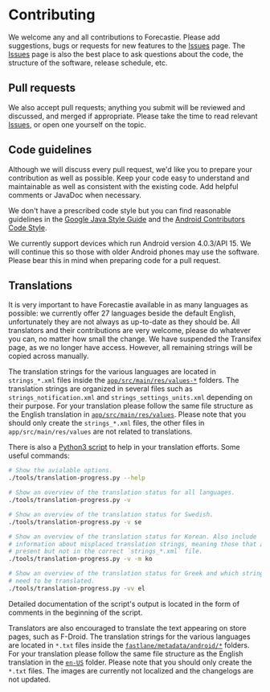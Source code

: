 # Contributing

We welcome any and all contributions to Forecastie. Please add suggestions, bugs or requests for new features to the [Issues](https://github.com/martykan/forecastie/issues) page. The [Issues](https://github.com/martykan/forecastie/issues) page is also the best place to ask questions about the code, the structure of the software, release schedule, etc.

## Pull requests

We also accept pull requests; anything you submit will be reviewed and discussed, and merged if appropriate. Please take the time to read relevant [Issues](https://github.com/martykan/forecastie/issues), or open one yourself on the topic.

## Code guidelines

Although we will discuss every pull request, we'd like you to prepare your contribution as well as possible. Keep your code easy to understand and maintainable as well as consistent with the existing code. Add helpful comments or JavaDoc when necessary.

We don't have a prescribed code style but you can find reasonable guidelines in the [Google Java Style Guide](https://google.github.io/styleguide/javaguide.html) and the [Android Contributors Code Style](https://source.android.com/setup/contribute/code-style).

We currently support devices which run Android version 4.0.3/API 15. We will continue this so those with older Android phones may use the software. Please bear this in mind when preparing code for a pull request.

## Translations

It is very important to have Forecastie available in as many languages as possible: we currently offer 27 languages beside the default English, unfortunately they are not always as up-to-date as they should be. All translators and their contributions are very welcome, please do whatever you can, no matter how small the change. We have suspended the Transifex page, as we no longer have access. However, all remaining strings will be copied across manually.

The translation strings for the various languages are located in `strings_*.xml` files inside the [`app/src/main/res/values-*`](./app/src/main/res/) folders. The translation strings are organized in several files such as `strings_notification.xml` and `strings_settings_units.xml` depending on their purpose. For your translation please follow the same file structure as the English translation in [`app/src/main/res/values`](./app/src/main/res/values). Please note that you should only create the `strings_*.xml` files, the other files in `app/src/main/res/values` are not related to translations.

There is also a [Python3 script](./tools/translation-progress.py) to help in your translation efforts. Some useful commands:

``` sh
# Show the avialable options.
./tools/translation-progress.py --help

# Show an overview of the translation status for all languages.
./tools/translation-progress.py -v

# Show an overview of the translation status for Swedish.
./tools/translation-progress.py -v se

# Show an overview of the translation status for Korean. Also include
# information about misplaced translation strings, meaning those that are
# present but not in the correct `strings_*.xml` file.
./tools/translation-progress.py -v -m ko

# Show an overview of the translation status for Greek and which strings still
# need to be translated.
./tools/translation-progress.py -vv el
```

Detailed documentation of the script's output is located in the form of comments in the beginning of the script.

Translators are also encouraged to translate the text appearing on store pages, such as F-Droid. The translation strings for the various languages are located in `*.txt` files inside the [`fastlane/metadata/android/*`](./fastlane/metadata/android) folders. For your translation please follow the same file structure as the English translation in the [`en-US`](./fastlane/metadata/android/en-US/) folder. Please note that you should only create the `*.txt` files. The images are currently not localized and the changelogs are not updated. 
